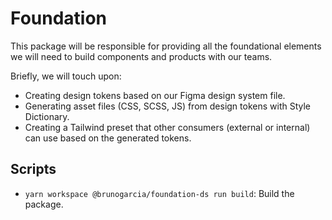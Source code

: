 # Foundation

This package will be responsible for providing all the foundational elements we will need to build components and products with our teams.

Briefly, we will touch upon:

- Creating design tokens based on our Figma design system file.
- Generating asset files (CSS, SCSS, JS) from design tokens with Style Dictionary.
- Creating a Tailwind preset that other consumers (external or internal) can use based on the generated tokens.

## Scripts

- `yarn workspace @brunogarcia/foundation-ds run build`: Build the package.
